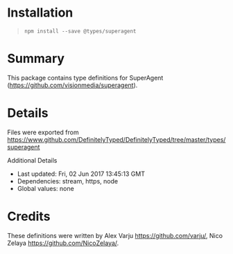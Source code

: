 # Installation
> `npm install --save @types/superagent`

# Summary
This package contains type definitions for SuperAgent (https://github.com/visionmedia/superagent).

# Details
Files were exported from https://www.github.com/DefinitelyTyped/DefinitelyTyped/tree/master/types/superagent

Additional Details
 * Last updated: Fri, 02 Jun 2017 13:45:13 GMT
 * Dependencies: stream, https, node
 * Global values: none

# Credits
These definitions were written by Alex Varju <https://github.com/varju/>, Nico Zelaya <https://github.com/NicoZelaya/>.
